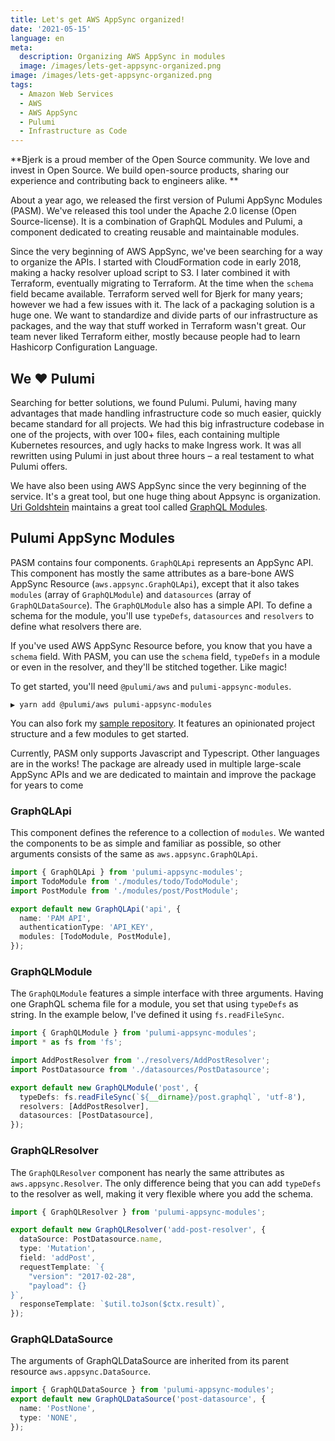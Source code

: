 ```yaml
---
title: Let's get AWS AppSync organized!
date: '2021-05-15'
language: en
meta:
  description: Organizing AWS AppSync in modules
  image: /images/lets-get-appsync-organized.png
image: /images/lets-get-appsync-organized.png
tags:
  - Amazon Web Services
  - AWS
  - AWS AppSync
  - Pulumi
  - Infrastructure as Code
---
```


**Bjerk is a proud member of the Open Source community. We love and invest in
Open Source. We build open-source products, sharing our experience and
contributing back to engineers alike. **

About a year ago, we released the first version of Pulumi AppSync Modules
(PASM). We've released this tool under the Apache 2.0 license (Open
Source-license). It is a combination of GraphQL Modules and Pulumi, a component
dedicated to creating reusable and maintainable modules.

Since the very beginning of AWS AppSync, we've been searching for a way to
organize the APIs. I started with CloudFormation code in early 2018, making a
hacky resolver upload script to S3. I later combined it with Terraform,
eventually migrating to Terraform. At the time when the `schema` field became
available. Terraform served well for Bjerk for many years; however we had a few
issues with it. The lack of a packaging solution is a huge one. We want to
standardize and divide parts of our infrastructure as packages, and the way that
stuff worked in Terraform wasn't great. Our team never liked Terraform either,
mostly because people had to learn Hashicorp Configuration Language.

## We ❤️ Pulumi

Searching for better solutions, we found Pulumi. Pulumi, having many advantages
that made handling infrastructure code so much easier, quickly became standard
for all projects. We had this big infrastructure codebase in one of the
projects, with over 100+ files, each containing multiple Kubernetes resources,
and ugly hacks to make Ingress work. It was all rewritten using Pulumi in just
about three hours – a real testament to what Pulumi offers.

We have also been using AWS AppSync since the very beginning of the service.
It's a great tool, but one huge thing about Appsync is organization. [Uri
Goldshtein][uri-goldshtein] maintains a great tool called [GraphQL
Modules][graphql-modules].

## Pulumi AppSync Modules

PASM contains four components. `GraphQLApi` represents an AppSync API. This
component has mostly the same attributes as a bare-bone AWS AppSync Resource
(`aws.appsync.GraphQLApi`), except that it also takes `modules` (array of
`GraphQLModule`) and `datasources` (array of `GraphQLDataSource`). The
`GraphQLModule` also has a simple API. To define a schema for the module, you'll
use `typeDefs`, `datasources` and `resolvers` to define what resolvers there
are.

If you've used AWS AppSync Resource before, you know that you have a `schema`
field. With PASM, you can use the `schema` field, `typeDefs` in a module or even
in the resolver, and they'll be stitched together. Like magic!

To get started, you'll need `@pulumi/aws` and `pulumi-appsync-modules`.

```shell
▶ yarn add @pulumi/aws pulumi-appsync-modules
```

You can also fork my [sample repository][sample]. It features an opinionated
project structure and a few modules to get started.

Currently, PASM only supports Javascript and Typescript. Other languages are in
the works! The package are already used in multiple large-scale AppSync APIs and
we are dedicated to maintain and improve the package for years to come

### GraphQLApi

This component defines the reference to a collection of `modules`. We wanted the
components to be as simple and familiar as possible, so other arguments consists
of the same as `aws.appsync.GraphQLApi`.

```typescript
import { GraphQLApi } from 'pulumi-appsync-modules';
import TodoModule from './modules/todo/TodoModule';
import PostModule from './modules/post/PostModule';

export default new GraphQLApi('api', {
  name: 'PAM API',
  authenticationType: 'API_KEY',
  modules: [TodoModule, PostModule],
});
```

### GraphQLModule

The `GraphQLModule` features a simple interface with three arguments. Having one
GraphQL schema file for a module, you set that using `typeDefs` as string. In
the example below, I've defined it using `fs.readFileSync`.

```typescript
import { GraphQLModule } from 'pulumi-appsync-modules';
import * as fs from 'fs';

import AddPostResolver from './resolvers/AddPostResolver';
import PostDatasource from './datasources/PostDatasource';

export default new GraphQLModule('post', {
  typeDefs: fs.readFileSync(`${__dirname}/post.graphql`, 'utf-8'),
  resolvers: [AddPostResolver],
  datasources: [PostDatasource],
});
```

### GraphQLResolver

The `GraphQLResolver` component has nearly the same attributes as
`aws.appsync.Resolver`. The only difference being that you can add `typeDefs` to
the resolver as well, making it very flexible where you add the schema.

```typescript
import { GraphQLResolver } from 'pulumi-appsync-modules';

export default new GraphQLResolver('add-post-resolver', {
  dataSource: PostDatasource.name,
  type: 'Mutation',
  field: 'addPost',
  requestTemplate: `{
    "version": "2017-02-28",
    "payload": {}
}`,
  responseTemplate: `$util.toJson($ctx.result)`,
});
```

### GraphQLDataSource

The arguments of GraphQLDataSource are inherited from its parent resource
`aws.appsync.DataSource`.

```typescript
import { GraphQLDataSource } from 'pulumi-appsync-modules';
export default new GraphQLDataSource('post-datasource', {
  name: 'PostNone',
  type: 'NONE',
});
```

[graphql-modules]: https://www.graphql-modules.com/
[uri-goldshtein]: https://twitter.com/UriGoldshtein
[sample]: https://github.com/cobraz/todo-pulumi-appsync-modules
